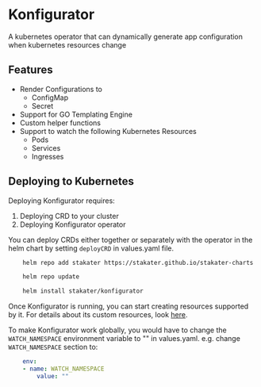 # Konfigurator

A kubernetes operator that can dynamically generate app configuration when kubernetes resources change

## Features

- Render Configurations to
    - ConfigMap
    - Secret
- Support for GO Templating Engine
- Custom helper functions
- Support to watch the following Kubernetes Resources
    - Pods
    - Services
    - Ingresses

## Deploying to Kubernetes

Deploying Konfigurator requires:

1. Deploying CRD to your cluster
2. Deploying Konfigurator operator

You can deploy CRDs either together or separately with the operator in the helm chart by setting `deployCRD` in values.yaml file.

```bash
    helm repo add stakater https://stakater.github.io/stakater-charts

    helm repo update

    helm install stakater/konfigurator
```

Once Konfigurator is running, you can start creating resources supported by it. For details about its custom resources, look [here](https://github.com/stakater/Konfigurator/tree/master/docs/konfigurator-template.md).

To make Konfigurator work globally, you would have to change the `WATCH_NAMESPACE` environment variable to "" in values.yaml. e.g. change `WATCH_NAMESPACE` section to:

```yaml
    env:
    - name: WATCH_NAMESPACE
        value: ""
```